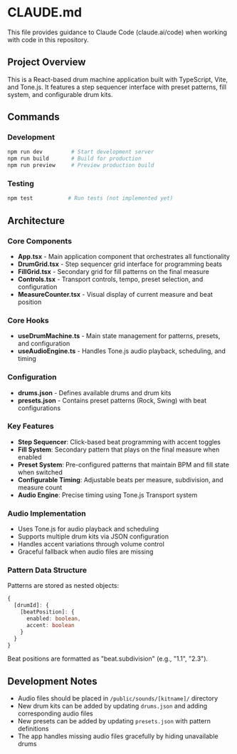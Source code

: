 # CLAUDE.md

This file provides guidance to Claude Code (claude.ai/code) when working with code in this repository.

## Project Overview

This is a React-based drum machine application built with TypeScript, Vite, and Tone.js. It features a step sequencer interface with preset patterns, fill system, and configurable drum kits.

## Commands

### Development
```bash
npm run dev         # Start development server
npm run build       # Build for production
npm run preview     # Preview production build
```

### Testing
```bash
npm test           # Run tests (not implemented yet)
```

## Architecture

### Core Components
- **App.tsx** - Main application component that orchestrates all functionality
- **DrumGrid.tsx** - Step sequencer grid interface for programming beats
- **FillGrid.tsx** - Secondary grid for fill patterns on the final measure
- **Controls.tsx** - Transport controls, tempo, preset selection, and configuration
- **MeasureCounter.tsx** - Visual display of current measure and beat position

### Core Hooks
- **useDrumMachine.ts** - Main state management for patterns, presets, and configuration
- **useAudioEngine.ts** - Handles Tone.js audio playback, scheduling, and timing

### Configuration
- **drums.json** - Defines available drums and drum kits
- **presets.json** - Contains preset patterns (Rock, Swing) with beat configurations

### Key Features
- **Step Sequencer**: Click-based beat programming with accent toggles
- **Fill System**: Secondary pattern that plays on the final measure when enabled
- **Preset System**: Pre-configured patterns that maintain BPM and fill state when switched
- **Configurable Timing**: Adjustable beats per measure, subdivision, and measure count
- **Audio Engine**: Precise timing using Tone.js Transport system

### Audio Implementation
- Uses Tone.js for audio playback and scheduling
- Supports multiple drum kits via JSON configuration
- Handles accent variations through volume control
- Graceful fallback when audio files are missing

### Pattern Data Structure
Patterns are stored as nested objects:
```typescript
{
  [drumId]: {
    [beatPosition]: {
      enabled: boolean,
      accent: boolean
    }
  }
}
```

Beat positions are formatted as "beat.subdivision" (e.g., "1.1", "2.3").

## Development Notes

- Audio files should be placed in `/public/sounds/[kitname]/` directory
- New drum kits can be added by updating `drums.json` and adding corresponding audio files
- New presets can be added by updating `presets.json` with pattern definitions
- The app handles missing audio files gracefully by hiding unavailable drums